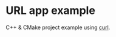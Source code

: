 #   URL app example
C++ & CMake project example using [curl][curl-link].

[curl-link]: https://github.com/curl/curl

